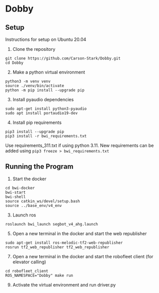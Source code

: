 # Dobby
## Setup
Instructions for setup on Ubuntu 20.04
1. Clone the repository
```
git clone https://github.com/Carson-Stark/Dobby.git
cd Dobby
```
2. Make a python virtual environment
```
python3 -m venv venv
source ./venv/bin/activate
python -m pip install --upgrade pip
```
3. Install pyaudio dependencies
```
sudo apt-get install python3-pyaudio
sudo apt install portaudio19-dev
```
4. Install pip requirements
```
pip3 install --upgrade pip
pip3 install -r bwi_requirements.txt
```
Use requirements_311.txt if using python 3.11. New requirements can be added using `pip3 freeze > bwi_requirements.txt`

## Running the Program
1. Start the docker
```
cd bwi-docker
bwi-start
bwi-shell
source catkin_ws/devel/setup.bash
source ../base_env/v4_env
```
3. Launch ros
```
roslaunch bwi_launch segbot_v4_ahg.launch
```
5. Open a new terminal in the docker and start the web republisher
```
sudo apt-get install ros-melodic-tf2-web-republisher
rosrun tf2_web_republisher tf2_web_republisher
```
7. Open a new terminal in the docker and start the robofleet client (for elevator calling)
```
cd robofleet_client
ROS_NAMESPACE="Dobby" make run
```
9. Activate the virtual environment and run driver.py
